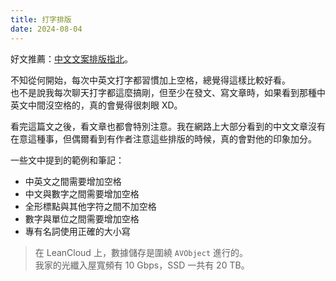 ```yaml
---
title: 打字排版
date: 2024-08-04
---
```


好文推薦：[中文文案排版指北](https://github.com/sparanoid/chinese-copywriting-guidelines)。

不知從何開始，每次中英文打字都習慣加上空格，總覺得這樣比較好看。<br/>
也不是說我每次聊天打字都這麼搞剛，但至少在發文、寫文章時，如果看到那種中英文中間沒空格的，真的會覺得很刺眼 XD。

看完這篇文之後，看文章也都會特別注意。我在網路上大部分看到的中文文章沒有在意這種事，但偶爾看到有作者注意這些排版的時候，真的會對他的印象加分。

一些文中提到的範例和筆記：

- 中英文之間需要增加空格
- 中文與數字之間需要增加空格
- 全形標點與其他字符之間不加空格
- 數字與單位之間需要增加空格
- 專有名詞使用正確的大小寫

> 在 LeanCloud 上，數據儲存是圍繞 `AVObject` 進行的。<br/>
> 我家的光纖入屋寬頻有 10 Gbps，SSD 一共有 20 TB。
